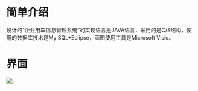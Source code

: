 # 简单介绍
设计的“企业用车信息管理系统”的实现语言是JAVA语言，采用的是C/S结构，使用的数据库技术是My SQL+Eclipse，画图使用工具是Microsoft Visio。

# 界面

![](https://github.com/zhizunbaoSEVEN/Step/blob/master/images/1.png);
